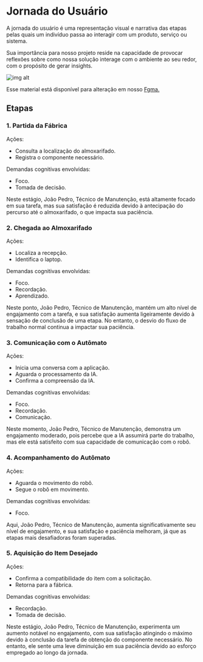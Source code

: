 # Jornada do Usuário


A jornada do usuário é uma representação visual e narrativa das etapas pelas quais um indivíduo passa ao interagir com um produto, serviço ou sistema.

Sua importância para nosso projeto reside na capacidade de provocar reflexões sobre como nossa solução interage com o ambiente ao seu redor, com o propósito de gerar insights. 

![img alt](/img/jornada_usuario.png)

Esse material está disponível para alteração em nosso [Fgma.](https://www.figma.com/file/tvm8h8IsAcobzuRvFiwSDP/CSC318-User-Experience-Map-(Community)?type=design&node-id=0%3A1&mode=dev)


## Etapas 

### 1. Partida da Fábrica
Ações:

- Consulta a localização do almoxarifado.
- Registra o componente necessário.

Demandas cognitivas envolvidas:

- Foco.
- Tomada de decisão.

Neste estágio, João Pedro, Técnico de Manutenção, está altamente focado em sua tarefa, mas sua satisfação é reduzida devido à antecipação do percurso até o almoxarifado, o que impacta sua paciência.


### 2. Chegada ao Almoxarifado
Ações:

- Localiza a recepção.
- Identifica o laptop.

Demandas cognitivas envolvidas:

- Foco.
- Recordação.
- Aprendizado.

Neste ponto, João Pedro, Técnico de Manutenção, mantém um alto nível de engajamento com a tarefa, e sua satisfação aumenta ligeiramente devido à sensação de conclusão de uma etapa. No entanto, o desvio do fluxo de trabalho normal continua a impactar sua paciência.

### 3. Comunicação com o Autômato
Ações:

- Inicia uma conversa com a aplicação.
- Aguarda o processamento da IA.
- Confirma a compreensão da IA.

Demandas cognitivas envolvidas:

- Foco.
- Recordação.
- Comunicação.

Neste momento, João Pedro, Técnico de Manutenção, demonstra um engajamento moderado, pois percebe que a IA assumirá parte do trabalho, mas ele está satisfeito com sua capacidade de comunicação com o robô.

### 4. Acompanhamento do Autômato
Ações:

- Aguarda o movimento do robô.
- Segue o robô em movimento.

Demandas cognitivas envolvidas:

- Foco.


Aqui, João Pedro, Técnico de Manutenção, aumenta significativamente seu nível de engajamento, e sua satisfação e paciência melhoram, já que as etapas mais desafiadoras foram superadas.

### 5. Aquisição do Item Desejado
Ações:

- Confirma a compatibilidade do item com a solicitação.
- Retorna para a fábrica.

Demandas cognitivas envolvidas:

- Recordação.
- Tomada de decisão.

Neste estágio, João Pedro, Técnico de Manutenção, experimenta um aumento notável no engajamento, com sua satisfação atingindo o máximo devido à conclusão da tarefa de obtenção do componente necessário. No entanto, ele sente uma leve diminuição em sua paciência devido ao esforço empregado ao longo da jornada.